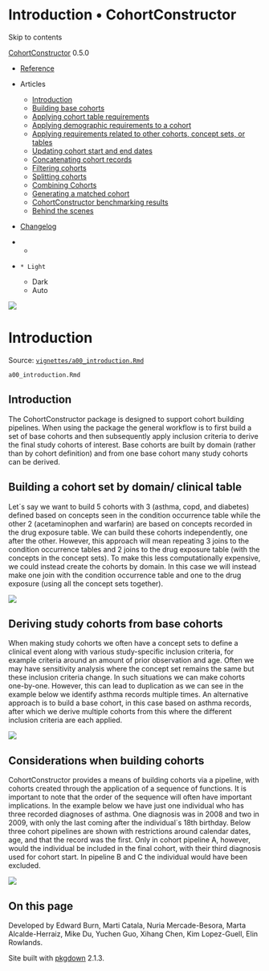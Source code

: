 # Introduction • CohortConstructor

Skip to contents

[CohortConstructor](../index.html) 0.5.0

  * [Reference](../reference/index.html)
  * Articles
    * [Introduction](../articles/a00_introduction.html)
    * [Building base cohorts](../articles/a01_building_base_cohorts.html)
    * [Applying cohort table requirements](../articles/a02_cohort_table_requirements.html)
    * [Applying demographic requirements to a cohort](../articles/a03_require_demographics.html)
    * [Applying requirements related to other cohorts, concept sets, or tables](../articles/a04_require_intersections.html)
    * [Updating cohort start and end dates](../articles/a05_update_cohort_start_end.html)
    * [Concatenating cohort records](../articles/a06_concatanate_cohorts.html)
    * [Filtering cohorts](../articles/a07_filter_cohorts.html)
    * [Splitting cohorts](../articles/a08_split_cohorts.html)
    * [Combining Cohorts](../articles/a09_combine_cohorts.html)
    * [Generating a matched cohort](../articles/a10_match_cohorts.html)
    * [CohortConstructor benchmarking results](../articles/a11_benchmark.html)
    * [Behind the scenes](../articles/a12_behind_the_scenes.html)
  * [Changelog](../news/index.html)


  *   * [](https://github.com/OHDSI/CohortConstructor/)
  *     * Light
    * Dark
    * Auto



![](../logo.png)

# Introduction

Source: [`vignettes/a00_introduction.Rmd`](https://github.com/OHDSI/CohortConstructor/blob/main/vignettes/a00_introduction.Rmd)

`a00_introduction.Rmd`

## Introduction

The CohortConstructor package is designed to support cohort building pipelines. When using the package the general workflow is to first build a set of base cohorts and then subsequently apply inclusion criteria to derive the final study cohorts of interest. Base cohorts are built by domain (rather than by cohort definition) and from one base cohort many study cohorts can be derived.

## Building a cohort set by domain/ clinical table

Let´s say we want to build 5 cohorts with 3 (asthma, copd, and diabetes) defined based on concepts seen in the condition occurrence table while the other 2 (acetaminophen and warfarin) are based on concepts recorded in the drug exposure table. We can build these cohorts independently, one after the other. However, this approach will mean repeating 3 joins to the condition occurrence tables and 2 joins to the drug exposure table (with the concepts in the concept sets). To make this less computationally expensive, we could instead create the cohorts by domain. In this case we will instead make one join with the condition occurrence table and one to the drug exposure (using all the concept sets together).

![](images/cohort_by_domain.png)

## Deriving study cohorts from base cohorts

When making study cohorts we often have a concept sets to define a clinical event along with various study-specific inclusion criteria, for example criteria around an amount of prior observation and age. Often we may have sensitivity analysis where the concept set remains the same but these inclusion criteria change. In such situations we can make cohorts one-by-one. However, this can lead to duplication as we can see in the example below we identify asthma records multiple times. An alternative approach is to build a base cohort, in this case based on asthma records, after which we derive multiple cohorts from this where the different inclusion criteria are each applied.

![](images/combined_cohort.png)

## Considerations when building cohorts

CohortConstructor provides a means of building cohorts via a pipeline, with cohorts created through the application of a sequence of functions. It is important to note that the order of the sequence will often have important implications. In the example below we have just one individual who has three recorded diagnoses of asthma. One diagnosis was in 2008 and two in 2009, with only the last coming after the individual´s 18th birthday. Below three cohort pipelines are shown with restrictions around calendar dates, age, and that the record was the first. Only in cohort pipeline A, however, would the individual be included in the final cohort, with their third diagnosis used for cohort start. In pipeline B and C the individual would have been excluded.

![](images/pipeline.png)

## On this page

Developed by Edward Burn, Marti Catala, Nuria Mercade-Besora, Marta Alcalde-Herraiz, Mike Du, Yuchen Guo, Xihang Chen, Kim Lopez-Guell, Elin Rowlands.

Site built with [pkgdown](https://pkgdown.r-lib.org/) 2.1.3.
